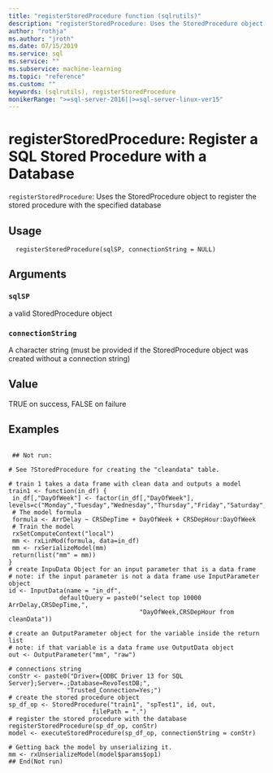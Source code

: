 ```yaml
---
title: "registerStoredProcedure function (sqlrutils)"
description: "registerStoredProcedure: Uses the StoredProcedure object to register the stored procedure with the specified database"
author: "rothja"
ms.author: "jroth"
ms.date: 07/15/2019
ms.service: sql
ms.service: ""
ms.subservice: machine-learning
ms.topic: "reference"
ms.custom: ""
keywords: (sqlrutils), registerStoredProcedure
monikerRange: ">=sql-server-2016||>=sql-server-linux-ver15"
---
```



 # registerStoredProcedure: Register a SQL Stored Procedure with a Database 
 

`registerStoredProcedure`: Uses the StoredProcedure object to register
the stored procedure with the specified database


 ## Usage

```   
  registerStoredProcedure(sqlSP, connectionString = NULL)

```

 ## Arguments



 ### `sqlSP`
 a valid StoredProcedure object 



 ### `connectionString`
 A character string (must be provided if the StoredProcedure object was created without a connection string) 



 ## Value

TRUE on success, FALSE on failure

 ## Examples

 ```

  ## Not run:

 # See ?StoredProcedure for creating the "cleandata" table.

 # train 1 takes a data frame with clean data and outputs a model
 train1 <- function(in_df) {
  in_df[,"DayOfWeek"] <- factor(in_df[,"DayOfWeek"], levels=c("Monday","Tuesday","Wednesday","Thursday","Friday","Saturday","Sunday"))
  # The model formula
  formula <- ArrDelay ~ CRSDepTime + DayOfWeek + CRSDepHour:DayOfWeek
  # Train the model
  rxSetComputeContext("local")
  mm <- rxLinMod(formula, data=in_df)
  mm <- rxSerializeModel(mm)
  return(list("mm" = mm))
 }
 # create InpuData Object for an input parameter that is a data frame
 # note: if the input parameter is not a data frame use InputParameter object
 id <- InputData(name = "in_df",
               defaultQuery = paste0("select top 10000 ArrDelay,CRSDepTime,",
                                     "DayOfWeek,CRSDepHour from cleanData"))

 # create an OutputParameter object for the variable inside the return list
 # note: if that variable is a data frame use OutputData object
 out <- OutputParameter("mm", "raw")

 # connections string
 conStr <- paste0("Driver={ODBC Driver 13 for SQL Server};Server=.;Database=RevoTestDB;",
                 "Trusted_Connection=Yes;")
 # create the stored procedure object
 sp_df_op <- StoredProcedure("train1", "spTest1", id, out,
                        filePath = ".")
 # register the stored procedure with the database
 registerStoredProcedure(sp_df_op, conStr)
 model <- executeStoredProcedure(sp_df_op, connectionString = conStr)

 # Getting back the model by unserializing it.
 mm <- rxUnserializeModel(model$params$op1)
 ## End(Not run) 
```

